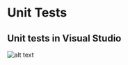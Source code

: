 # Unit Tests
## Unit tests in Visual Studio
![alt text](github.com/AymenSekhri/ISC-Server/Pictures/unitTestsVisualStudio.PNG )
